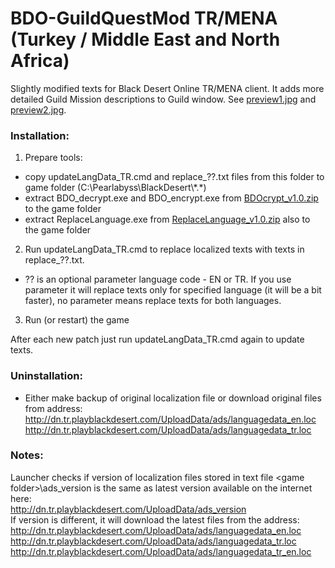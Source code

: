 # BDO-GuildQuestMod TR/MENA (Turkey / Middle East and North Africa)
Slightly modified texts for Black Desert Online TR/MENA client. It adds more detailed Guild Mission descriptions to Guild window. See [preview1.jpg](https://github.com/AMGarkin/BDO-GuildQuestMod/blob/master/preview/preview1.jpg) and [preview2.jpg](https://github.com/AMGarkin/BDO-GuildQuestMod/blob/master/preview/preview2.jpg).

### Installation:
1) Prepare tools:
- copy updateLangData_TR.cmd and replace_??.txt files from this folder to game folder (C:\Pearlabyss\BlackDesert\\\*.\*)
- extract BDO_decrypt.exe and BDO_encrypt.exe from [BDOcrypt_v1.0.zip](https://github.com/AMGarkin/BDOcrypt/releases/download/1.0/BDOcrypt_v1.0.zip) to the game folder
- extract ReplaceLanguage.exe from [ReplaceLanguage_v1.0.zip](https://github.com/AMGarkin/ReplaceLanguage/releases/download/1.0a/ReplaceLanguage_v1.0.zip) also to the game folder
2) Run updateLangData_TR.cmd to replace localized texts with texts in replace_??.txt.
- ?? is an optional parameter language code - EN or TR. If you use parameter it will replace texts only for specified language (it will be a bit faster), no parameter means replace texts for both languages.
3) Run (or restart) the game

After each new patch just run updateLangData_TR.cmd again to update texts.


### Uninstallation:
- Either make backup of original localization file or download original files from address:<br>
http://dn.tr.playblackdesert.com/UploadData/ads/languagedata_en.loc<br>
http://dn.tr.playblackdesert.com/UploadData/ads/languagedata_tr.loc


### Notes:
Launcher checks if version of localization files stored in text file \<game folder\>\\ads_version is the same as latest version available on the internet here:<br>
http://dn.tr.playblackdesert.com/UploadData/ads_version<br>
If version is different, it will download the latest files from the address:<br>
http://dn.tr.playblackdesert.com/UploadData/ads/languagedata_en.loc<br>
http://dn.tr.playblackdesert.com/UploadData/ads/languagedata_tr.loc<br>
http://dn.tr.playblackdesert.com/UploadData/ads/languagedata_tr_en.loc
